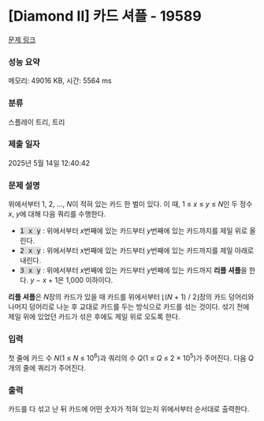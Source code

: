 # [Diamond II] 카드 셔플 - 19589 

[문제 링크](https://www.acmicpc.net/problem/19589) 

### 성능 요약

메모리: 49016 KB, 시간: 5564 ms

### 분류

스플레이 트리, 트리

### 제출 일자

2025년 5월 14일 12:40:42

### 문제 설명

<p>위에서부터 1, 2, ..., <em>N</em>이 적혀 있는 카드 한 벌이 있다. 이 때, 1 ≤ <em>x</em> ≤ <em>y</em> ≤ <em>N</em>인 두 정수 <em>x</em>, <em>y</em>에 대해 다음 쿼리를 수행한다.</p>

<ul>
	<li><tt><span style="background-color:#dddddd;">1 x y</span></tt> : 위에서부터 <em>x</em>번째에 있는 카드부터 <em>y</em>번째에 있는 카드까지를 제일 위로 올린다.</li>
	<li><tt><span style="background-color:#dddddd;">2 x y</span></tt> : 위에서부터 <em>x</em>번째에 있는 카드부터 <em>y</em>번째에 있는 카드까지를 제일 아래로 내린다.</li>
	<li><tt><span style="background-color:#dddddd;">3 x y</span></tt> : 위에서부터 <em>x</em>번째에 있는 카드부터 <em>y</em>번째에 있는 카드까지 <strong>리플 셔플</strong>을 한다. <em>y</em> − <em>x</em> + 1은 1,000 이하이다.</li>
</ul>

<p><strong>리플 셔플</strong>은 <em>N</em>장의 카드가 있을 때 카드를 위에서부터 ⌊(<em>N</em> + 1) / 2⌋장의 카드 덩어리와 나머지 덩어리로 나눈 후 교대로 카드를 두는 방식으로 카드를 섞는 것이다. 섞기 전에 제일 위에 있었던 카드가 섞은 후에도 제일 위로 오도록 한다.</p>

### 입력 

 <p>첫 줄에 카드 수 <em>N</em>(1 ≤ <em>N</em> ≤ 10<sup>6</sup>)과 쿼리의 수 <em>Q</em>(1 ≤ <em>Q </em>≤ 2 × 10<sup>5</sup>)가 주어진다. 다음 <em>Q</em>개의 줄에 쿼리가 주어진다.</p>

### 출력 

 <p>카드를 다 섞고 난 뒤 카드에 어떤 숫자가 적혀 있는지 위에서부터 순서대로 출력한다.</p>

